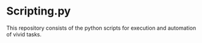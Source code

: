 # Scripting.py
This repository consists of the python scripts for execution and automation of vivid tasks.
